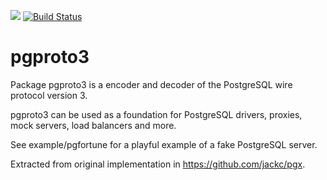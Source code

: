 [![](https://godoc.org/github.com/zainkabani/pgproto3?status.svg)](https://godoc.org/github.com/zainkabani/pgproto3)
[![Build Status](https://travis-ci.org/jackc/pgproto3.svg)](https://travis-ci.org/jackc/pgproto3)

# pgproto3

Package pgproto3 is a encoder and decoder of the PostgreSQL wire protocol version 3.

pgproto3 can be used as a foundation for PostgreSQL drivers, proxies, mock servers, load balancers and more.

See example/pgfortune for a playful example of a fake PostgreSQL server.

Extracted from original implementation in https://github.com/jackc/pgx.
